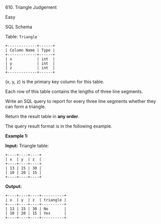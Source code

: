 610\. Triangle Judgement

Easy

SQL Schema

Table: `Triangle`

    +-------------+------+ 
    | Column Name | Type | 
    +-------------+------+ 
    | x           | int  | 
    | y           | int  | 
    | z           | int  | 
    +-------------+------+ 

(x, y, z) is the primary key column for this table. 

Each row of this table contains the lengths of three line segments.

Write an SQL query to report for every three line segments whether they can form a triangle.

Return the result table in **any order**.

The query result format is in the following example.

**Example 1:**

**Input:** Triangle table:
    
    +----+----+----+ 
    | x  | y  | z  | 
    +----+----+----+ 
    | 13 | 15 | 30 | 
    | 10 | 20 | 15 | 
    +----+----+----+

**Output:** 
    
    +----+----+----+----------+ 
    | x  | y  | z  | triangle | 
    +----+----+----+----------+ 
    | 13 | 15 | 30 | No       | 
    | 10 | 20 | 15 | Yes      |
    +----+----+----+----------+ 